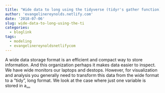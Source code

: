 ```yaml
---
title: "Wide data to long using the tidyverse (tidyr's gather function)"
author: 'evangelinereynolds.netlify.com'
date: '2018-07-06'
slug: wide-data-to-long-using-the-ti
categories:
  - bloglink
tags:
  - modeling
  - evangelinereynoldsnetlifycom
---
```


A wide data storage format is an efficient and compact way to store information. And this organization perhaps it makes data easier to inspect. We have wide monitors our laptops and destops. However, for visualization and analysis you generally need to transform this data from the wide format to a “tidy”, long format. We look at the case where just one variable is stored in a[... <i class="fas fa-external-link-alt"></i>](https://evangelinereynolds.netlify.com/post/wide-to-long-using-the-tidy-verse/)

